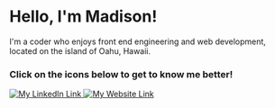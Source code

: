 # Hello, I'm Madison!

I'm a coder who enjoys front end engineering and web development, located on the island of Oahu, Hawaii.
### Click on the icons below to get to know me better!

<a href="https://www.linkedin.com/in/madison-eckstrom/">
  <img 
    src="https://github.com/maddieeckstrom/maddieeckstrom/assets/140349140/26f9e855-b248-4aaf-adfe-d0770df598fa"
    alt="My LinkedIn Link"
  ></img>
</a>
<a href="https://www.maddieeckstrom.com/">
  <img 
    src="https://github.com/maddieeckstrom/maddieeckstrom/assets/140349140/fc170a88-a05e-457a-9b74-2dae5a2046c9" 
    alt="My Website Link"
  ></img>
</a>

<!--

- 🔭 I’m currently working on ...
- 🌱 I’m currently learning ...
- 👯 I’m looking to collaborate on ...
- 🤔 I’m looking for help with ...
- 💬 Ask me about ...
- 📫 How to reach me: ...
- 😄 Pronouns: ...
- ⚡ Fun fact: ...
-->
